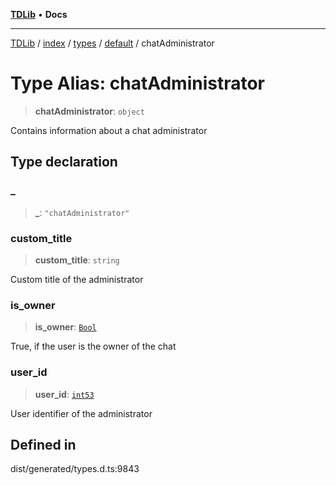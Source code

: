 [**TDLib**](../../../../../../README.md) • **Docs**

***

[TDLib](../../../../../../modules.md) / [index](../../../../../README.md) / [types](../../../README.md) / [default](../README.md) / chatAdministrator

# Type Alias: chatAdministrator

> **chatAdministrator**: `object`

Contains information about a chat administrator

## Type declaration

### \_

> **\_**: `"chatAdministrator"`

### custom\_title

> **custom\_title**: `string`

Custom title of the administrator

### is\_owner

> **is\_owner**: [`Bool`](Bool.md)

True, if the user is the owner of the chat

### user\_id

> **user\_id**: [`int53`](int53-1.md)

User identifier of the administrator

## Defined in

dist/generated/types.d.ts:9843

